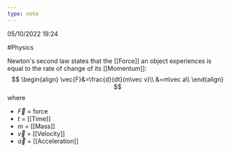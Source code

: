 ```yaml
---
type: note
---
```

05/10/2022 19:24

  #Physics 

Newton's second law states that the [[Force]] an object experiences is equal to the rate of change of its [[Momentum]]:
$$
\begin{align}
\vec{F}&=\frac{d}{dt}(m\vec v)\\
&=m\vec a\\
\end{align}
$$
where
- $\vec{F}$ = force
- $t$ = [[Time]]
- $m$ = [[Mass]]
- $\vec{v}$ = [[Velocity]]
- $\vec{a}$ = [[Acceleration]]


